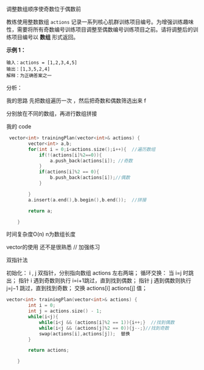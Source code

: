 调整数组顺序使奇数位于偶数前

教练使用整数数组 `actions` 记录一系列核心肌群训练项目编号。为增强训练趣味性，需要将所有奇数编号训练项目调整至偶数编号训练项目之前。请将调整后的训练项目编号以 **数组** 形式返回。

**示例 1：**

```
输入：actions = [1,2,3,4,5]
输出：[1,3,5,2,4] 
解释：为正确答案之一
```



分析：

我的思路  先把数组遍历一次  ，然后把奇数和偶数筛选出来 f

分别放在不同的数组，再进行数组拼接

我的  code

```c++
 vector<int> trainingPlan(vector<int>& actions) {
        vector<int> a,b;
        for(int i = 0;i<actions.size();i++){  //遍历数组
            if(!(actions[i]%2==0)){
                a.push_back(actions[i]); //奇数
            }
            if(actions[i]%2 == 0){
                b.push_back(actions[i]);//偶数
            }

        }
        a.insert(a.end(),b.begin(),b.end());  //拼接

        return a;

    }
```

时间复杂度O(n)  n为数组长度



vector的使用 还不是很熟悉 // 加强练习



双指针法

初始化： i , j 双指针，分别指向数组 actions 左右两端；
循环交换： 当 i=j 时跳出；
指针 i 遇到奇数则执行 i=i+1跳过，直到找到偶数；
指针 j 遇到偶数则执行 j=j−1 跳过，直到找到奇数；
交换 actions[i]  actions[j] 值；



```c++
vector<int> trainingPlan(vector<int>& actions) {
        int i = 0;
        int j = actions.size() - 1;
        while(i<j){
            while(i<j && (actions[i]%2 == 1)){i++;}  //找到偶数
            while(i<j && (actions[j]%2 == 0)){j--;}//找到奇数
            swap(actions[i],actions[j]);  替换
        }

        return actions;

    }
```

